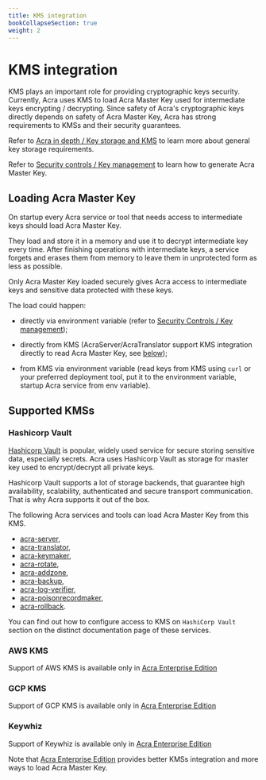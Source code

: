 ```yaml
---
title: KMS integration
bookCollapseSection: true
weight: 2
---
```


# KMS integration

KMS plays an important role for providing cryptographic keys security. Currently, Acra uses KMS to load Acra Master Key used for intermediate keys encrypting / decrypting.
Since safety of Acra's cryptographic keys directly depends on safety of Acra Master Key, Acra has strong requirements to KMSs and their security guarantees.

Refer to [Acra in depth / Key storage and KMS](/acra/acra-in-depth/architecture/key-storage-and-kms/) to learn more about general key storage requirements.

Refer to [Security controls / Key management](/acra/security-controls/key-management/) to learn how to generate Acra Master Key.


## Loading Acra Master Key

On startup every Acra service or tool that needs access to intermediate keys should load Acra Master Key. 

They load and store it in a memory and use it to decrypt intermediate key every time. After finishing operations with intermediate keys, a service forgets and erases them from memory to leave them in unprotected form as less as possible.

Only Acra Master Key loaded securely gives Acra access to intermediate keys and sensitive data protected with these keys.


The load could happen:

* directly via environment variable (refer to [Security Controls / Key management](/acra/security-controls/key-management/operations/generation/#master-keys));

* directly from KMS (AcraServer/AcraTranslator support KMS integration directly to read Acra Master Key, see [below](#supported-kmss));

* from KMS via environment variable (read keys from KMS using `curl` or your preferred deployment tool, put it to the environment variable, startup Acra service from env variable).


## Supported KMSs

### Hashicorp Vault

[Hashicorp Vault](https://www.vaultproject.io/) is popular, widely used service for secure storing sensitive data, 
especially secrets. Acra uses Hashicorp Vault as storage for master key used to encrypt/decrypt all private keys.

Hashicorp Vault supports a lot of storage backends, that guarantee high availability, scalability, authenticated and 
secure transport communication. That is why Acra supports it out of the box.


The following Acra services and tools can load Acra Master Key from this KMS. 

* [acra-server](/acra/configuring-maintaining/general-configuration/acra-server/#hashicorp-vault),
* [acra-translator](/acra/configuring-maintaining/general-configuration/acra-translator/#hashicorp-vault),
* [acra-keymaker](/acra/configuring-maintaining/general-configuration/acra-keymaker/#hashicorp-vault),
* [acra-rotate](/acra/configuring-maintaining/general-configuration/acra-rotate/#hashicorp-vault), 
* [acra-addzone](/acra/configuring-maintaining/general-configuration/acra-addzone/#hashicorp-vault),
* [acra-backup](/acra/configuring-maintaining/general-configuration/acra-backup/#hashicorp-vault),
* [acra-log-verifier](/acra/configuring-maintaining/general-configuration/acra-log-verifier/#hashicorp-vault),
* [acra-poisonrecordmaker](/acra/configuring-maintaining/general-configuration/acra-poisonrecordmaker/#hashicorp-vault),
* [acra-rollback](/acra/configuring-maintaining/general-configuration/acra-rollback/#hashicorp-vault).

You can find out how to configure access to KMS on `HashiCorp Vault` section on the distinct documentation page of these services.

### AWS KMS

Support of AWS KMS is available only in [Acra Enterprise Edition](/acra/enterprise-edition/)


### GCP KMS

Support of GCP KMS is available only in [Acra Enterprise Edition](/acra/enterprise-edition/)


### Keywhiz

Support of Keywhiz is available only in [Acra Enterprise Edition](/acra/enterprise-edition/)

Note that [Acra Enterprise Edition](/acra/enterprise-edition/) provides better KMSs integration and more ways to load Acra Master Key.
